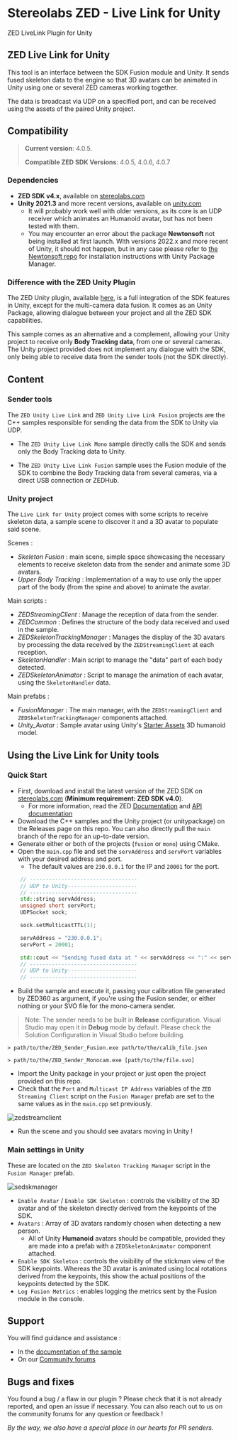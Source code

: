 # Stereolabs ZED - Live Link for Unity
ZED LiveLink Plugin for Unity

## ZED Live Link for Unity

This tool is an interface between the SDK Fusion module and Unity. It sends fused skeleton data to the engine so that 3D avatars can be animated in Unity using one or several ZED cameras working together.

The data is broadcast via UDP on a specified port, and can be received using the assets of the paired Unity project.

## Compatibility

> **Current version**: 4.0.5.
>
> **Compatible ZED SDK Versions**: 4.0.5, 4.0.6, 4.0.7

### Dependencies

- **ZED SDK v4.x**, available on [stereolabs.com](https://www.stereolabs.com/developers/)
- **Unity 2021.3** and more recent versions, available on [unity.com](https://unity.com/download)
    - It will probably work well with older versions, as its core is an UDP receiver which animates an Humanoid avatar, but has not been tested with them.
    - You may encounter an error about the package **Newtonsoft** not being installed at first launch. With versions 2022.x and more recent of Unity, it should not happen, but in any case please refer to [the Newtonsoft repo](https://github.com/jilleJr/Newtonsoft.Json-for-Unity/wiki/Install-official-via-UPM) for installation instructions with Unity Package Manager.

### Difference with the ZED Unity Plugin

The ZED Unity plugin, available [here](https://github.com/stereolabs/zed-unity), is a full integration of the SDK features in Unity, except for the multi-camera data fusion. It comes as an Unity Package, allowing dialogue between your project and all the ZED SDK capabilities. 

This sample comes as an alternative and a complement, allowing your Unity project to receive only **Body Tracking data**, from one or several cameras. The Unity project provided does not implement any dialogue with the SDK, only being able to receive data from the sender tools (not the SDK directly).

## Content

### Sender tools

The `ZED Unity Live Link` and `ZED Unity Live Link Fusion` projects are the C++ samples responsible for sending the data from the SDK to Unity via UDP.

- The `ZED Unity Live Link Mono` sample directly calls the SDK and sends only the Body Tracking data to Unity.

- The `ZED Unity Live Link Fusion` sample uses the Fusion module of the SDK to combine the Body Tracking data from several cameras, via a direct USB connection or ZEDHub.

### Unity project

The `Live Link for Unity` project comes with some scripts to receive skeleton data, a sample scene to discover it and a 3D avatar to populate said scene.

Scenes :
- *Skeleton Fusion* : main scene, simple space showcasing the necessary elements to receive skeleton data from the sender and animate some 3D avatars.
- *Upper Body Tracking* : Implementation of a way to use only the upper part of the body (from the spine and above) to animate the avatar.

Main scripts :
- *ZEDStreamingClient* : Manage the reception of data from the sender.
- *ZEDCommon* : Defines the structure of the body data received and used in the sample.
- *ZEDSkeletonTrackingManager* : Manages the display of the 3D avatars by processing the data received by the `ZEDStreamingClient` at each reception.
- *SkeletonHandler* : Main script to manage the "data" part of each body detected.
- *ZEDSkeletonAnimator* : Script to manage the animation of each avatar, using the `SkeletonHandler` data.

Main prefabs :
- *FusionManager* : The main manager, with the `ZEDStreamingClient` and `ZEDSkeletonTrackingManager` components attached.
- *Unity_Avatar* : Sample avatar using Unity's [Starter Assets](https://assetstore.unity.com/packages/essentials/starter-assets-third-person-character-controller-196526) 3D humanoid model.

## Using the Live Link for Unity tools

### Quick Start

- First, download and install the latest version of the ZED SDK on [stereolabs.com](https://www.stereolabs.com/developers/) (**Minimum requirement: ZED SDK v4.0**).
    - For more information, read the ZED [Documentation](https://www.stereolabs.com/docs) and [API documentation](https://www.stereolabs.com/docs/api/)
- Download the C++ samples and the Unity project (or unitypackage) on the Releases page on this repo. You can also directly pull the `main` branch of the repo for an up-to-date version.
- Generate either or both of the projects (`fusion` or `mono`) using CMake.
- Open the `main.cpp` file and set the `servAddress` and `servPort` variables with your desired address and port.
    - The default values are `230.0.0.1` for the IP and `20001` for the port.

```c++
    // ----------------------------------
    // UDP to Unity----------------------
    // ----------------------------------
    std::string servAddress;
    unsigned short servPort;
    UDPSocket sock;

    sock.setMulticastTTL(1);

    servAddress = "230.0.0.1";
    servPort = 20001;

    std::cout << "Sending fused data at " << servAddress << ":" << servPort << std::endl;
    // ----------------------------------
    // UDP to Unity----------------------
    // ----------------------------------
```

- Build the sample and execute it, passing your calibration file generated by ZED360 as argument, if you're using the Fusion sender, or either nothing or your SVO file for the mono-camera sender.

> Note: The sender needs to be built in **Release** configuration. Visual Studio may open it in **Debug** mode by default. Please check the Solution Configuration in Visual Studio before building.

```
> path/to/the/ZED_Sender_Fusion.exe path/to/the/calib_file.json
```
```
> path/to/the/ZED_Sender_Monocam.exe [path/to/the/file.svo]
```
- Import the Unity package in your project or just open the project provided on this repo.
- Check that the `Port` and `Multicast IP Address` variables of the `ZED Streaming Client` script on the `Fusion Manager` prefab are set to the same values as in the `main.cpp` set previously.

![zedstreamclient](https://user-images.githubusercontent.com/113181784/228796267-3901e7aa-842b-4453-bda6-0461e0b27552.jpg)

- Run the scene and you should see avatars moving in Unity !

### Main settings in Unity

These are located on the `ZED Skeleton Tracking Manager` script in the `Fusion Manager` prefab.

![sedskmanager](https://user-images.githubusercontent.com/113181784/228796295-655becda-8b87-47a0-be5a-3e9f5ed69f55.jpg)

- `Enable Avatar` / `Enable SDK Skeleton` : controls the visibility of the 3D avatar and of the skeleton directly derived from the keypoints of the SDK.
- `Avatars` : Array of 3D avatars randomly chosen when detecting a new person.
    - All of Unity **Humanoid** avatars should be compatible, provided they are made into a prefab with a `ZEDSkeletonAnimator` component attached.
- `Enable SDK Skeleton` : controls the visibility of the stickman view of the SDK keypoints. Whereas the 3D avatar is animated using local rotations derived from the keypoints, this show the actual positions of the keypoints detected by the SDK.
- `Log Fusion Metrics` : enables logging the metrics sent by the Fusion module in the console.

## Support
You will find guidance and assistance :
- In the [documentation of the sample](https://www.stereolabs.com/docs/livelink/livelink-unity/)
- On our [Community forums](https://community.stereolabs.com/)

## Bugs and fixes
You found a bug / a flaw in our plugin ? Please check that it is not already reported, and open an issue if necessary. You can also reach out to us on the community forums for any question or feedback !

*By the way, we also have a special place in our hearts for PR senders.*
